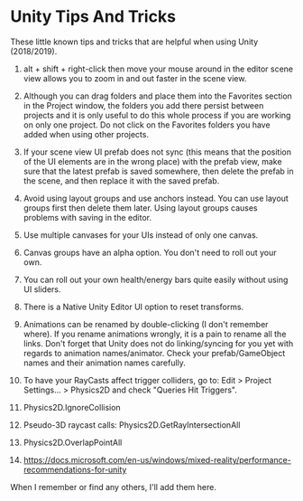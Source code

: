 # Unity Tips And Tricks

These little known tips and tricks that are helpful when using Unity (2018/2019).

1. alt + shift + right-click then move your mouse around in the editor scene view allows you to zoom in and out faster in the scene view.

2. Although you can drag folders and place them into the Favorites section in the Project window, the folders you add there persist between projects and it is only useful to do this whole process if you are working on only one project. Do not click on the Favorites folders you have added when using other projects.

3. If your scene view UI prefab does not sync (this means that the position of the UI elements are in the wrong place) with the prefab view, make sure that the latest prefab is saved somewhere, then delete the prefab in the scene, and then replace it with the saved prefab.

4. Avoid using layout groups and use anchors instead. You can use layout groups first then delete them later. Using layout groups causes problems with saving in the editor.

5. Use multiple canvases for your UIs instead of only one canvas.

6. Canvas groups have an alpha option. You don't need to roll out your own.

7. You can roll out your own health/energy bars quite easily without using UI sliders.

8. There is a Native Unity Editor UI option to reset transforms.

9. Animations can be renamed by double-clicking (I don't remember where). If you rename animations wrongly, it is a pain to rename all the links. Don't forget that Unity does not do linking/syncing for you yet with regards to animation names/animator. Check your prefab/GameObject names and their animation names carefully.

10. To have your RayCasts affect trigger colliders, go to: Edit > Project Settings... > Physics2D and check "Queries Hit Triggers".

11. Physics2D.IgnoreCollision

12. Pseudo-3D raycast calls: Physics2D.GetRayIntersectionAll

13. Physics2D.OverlapPointAll

14. https://docs.microsoft.com/en-us/windows/mixed-reality/performance-recommendations-for-unity

When I remember or find any others, I'll add them here.
